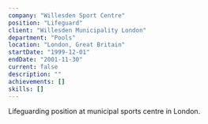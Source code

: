 ```yaml
---
company: "Willesden Sport Centre"
position: "Lifeguard"
client: "Willesden Municipality London"
department: "Pools"
location: "London, Great Britain"
startDate: "1999-12-01"
endDate: "2001-11-30"
current: false
description: ""
achievements: []
skills: []
---
```


Lifeguarding position at municipal sports centre in London. 